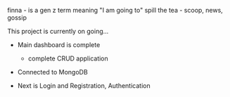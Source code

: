 finna - is a gen z term meaning "I am going to"
spill the tea - scoop, news, gossip

This project is currently on going...

  - Main dashboard is complete
    - complete CRUD application
  
  - Connected to MongoDB

  - Next is Login and Registration, Authentication

